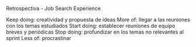 Retrospectiva - Job Search Experience

Keep doing: creatividad y propuesta de ideas
More of: llegar a las reuniones con los temas estudiados
Start doing: establecer reuniones de equipo breves y periódicas
Stop doing: profundizar en los temas no relevantes al sprint
Less of: procrastinar
